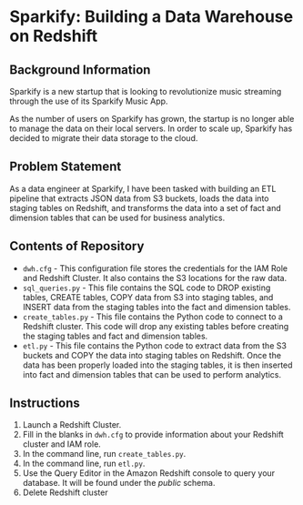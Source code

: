 # Sparkify: Building a Data Warehouse on Redshift

## Background Information
Sparkify is a new startup that is looking to revolutionize music streaming through the use of its Sparkify Music App. 

As the number of users on Sparkify has grown, the startup is no longer able to manage the data on their local servers. In order to scale up, Sparkify has decided to migrate their data storage to the cloud.

## Problem Statement

As a data engineer at Sparkify, I have been tasked with building an ETL pipeline that extracts JSON data from S3 buckets, loads the data into staging tables on Redshift, and transforms the data into a set of fact and dimension tables that can be used for business analytics. 

## Contents of Repository
- `dwh.cfg` - This configuration file stores the credentials for the IAM Role and Redshift Cluster. It also contains the S3 locations for the raw data.
- `sql_queries.py` - This file contains the SQL code to DROP existing tables, CREATE tables, COPY data from S3 into staging tables, and INSERT data from the staging tables into the fact and dimension tables.
- `create_tables.py` - This file contains the Python code to connect to a Redshift cluster. This code will drop any existing tables before creating the staging tables and fact and dimension tables.
- `etl.py` - This file contains the Python code to extract data from the S3 buckets and COPY the data into staging tables on Redshift. Once the data has been properly loaded into the staging tables, it is then inserted into fact and dimension tables that can be used to perform analytics.

## Instructions
1. Launch a Redshift Cluster.
2. Fill in the blanks in `dwh.cfg` to provide information about your Redshift cluster and IAM role.
2. In the command line, run `create_tables.py`.
3. In the command line, run `etl.py`.
4. Use the Query Editor in the Amazon Redshift console to query your database. It will be found under the *public* schema.
5. Delete Redshift cluster